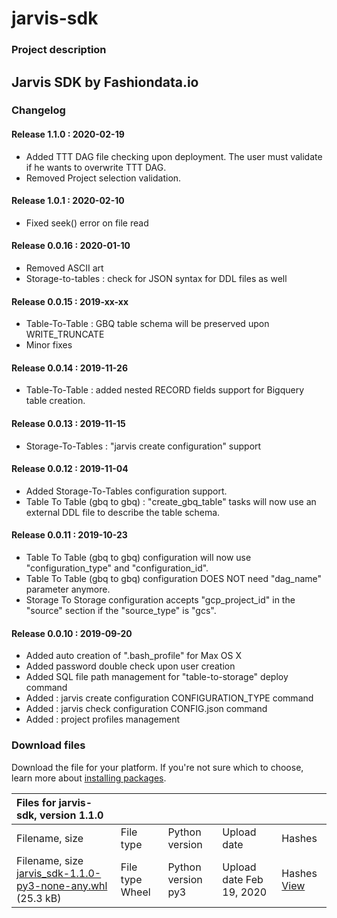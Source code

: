 # jarvis-sdk

### Project description

## Jarvis SDK by Fashiondata.io

### Changelog

#### Release 1.1.0 : 2020-02-19

* Added TTT DAG file checking upon deployment. The user must validate if he wants to overwrite TTT DAG.
* Removed Project selection validation.

#### Release 1.0.1 : 2020-02-10

* Fixed seek\(\) error on file read

#### Release 0.0.16 : 2020-01-10

* Removed ASCII art
* Storage-to-tables : check for JSON syntax for DDL files as well

#### Release 0.0.15 : 2019-xx-xx

* Table-To-Table : GBQ table schema will be preserved upon WRITE\_TRUNCATE
* Minor fixes

#### Release 0.0.14 : 2019-11-26

* Table-To-Table : added nested RECORD fields support for Bigquery table creation.

#### Release 0.0.13 : 2019-11-15

* Storage-To-Tables : "jarvis create configuration" support

#### Release 0.0.12 : 2019-11-04

* Added Storage-To-Tables configuration support.
* Table To Table \(gbq to gbq\) : "create\_gbq\_table" tasks will now use an external DDL file to describe the table schema.

#### Release 0.0.11 : 2019-10-23

* Table To Table \(gbq to gbq\) configuration will now use "configuration\_type" and "configuration\_id".
* Table To Table \(gbq to gbq\) configuration DOES NOT need "dag\_name" parameter anymore.
* Storage To Storage configuration accepts "gcp\_project\_id" in the "source" section if the "source\_type" is "gcs".

#### Release 0.0.10 : 2019-09-20

* Added auto creation of ".bash\_profile" for Max OS X
* Added password double check upon user creation
* Added SQL file path management for "table-to-storage" deploy command
* Added : jarvis create configuration CONFIGURATION\_TYPE command
* Added : jarvis check configuration CONFIG.json command
* Added : project profiles management

### Download files

Download the file for your platform. If you're not sure which to choose, learn more about [installing packages](https://packaging.python.org/installing/).

| Files for jarvis-sdk, version 1.1.0 |  |  |  |  |
| :--- | :--- | :--- | :--- | :--- |
| Filename, size | File type | Python version | Upload date | Hashes |
|  Filename, size [jarvis\_sdk-1.1.0-py3-none-any.whl](https://files.pythonhosted.org/packages/dd/f2/9a13ee7ebaa0b5d605d1ef7aa91298fd5c236b915ac7f3c15bc39b861572/jarvis_sdk-1.1.0-py3-none-any.whl) \(25.3 kB\) |  File type Wheel |  Python version py3 |  Upload date Feb 19, 2020 |  Hashes [View](jarvis-sdk-6.md#copy-hash-modal-9f3d570d-8b31-4b4b-a505-7f37bfffe0cb) |

